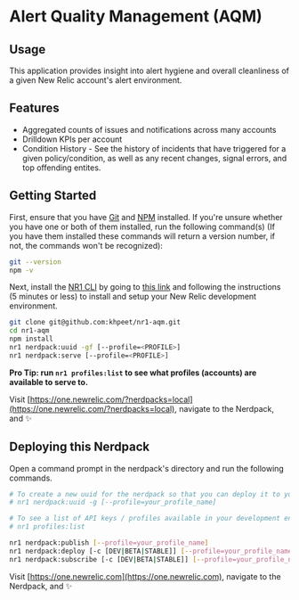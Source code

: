 # Alert Quality Management (AQM)

## Usage

This application provides insight into alert hygiene and overall cleanliness of a given New Relic account's alert environment.

## Features
- Aggregated counts of issues and notifications across many accounts
- Drilldown KPIs per account
- Condition History - See the history of incidents that have triggered for a given policy/condition, as well as any recent changes, signal errors, and top offending entites.


## Getting Started
First, ensure that you have [Git](https://git-scm.com/book/en/v2/Getting-Started-Installing-Git) and [NPM](https://www.npmjs.com/get-npm) installed. If you're unsure whether you have one or both of them installed, run the following command(s) (If you have them installed these commands will return a version number, if not, the commands won't be recognized):

```bash
git --version
npm -v
```

Next, install the [NR1 CLI](https://one.newrelic.com/launcher/developer-center.launcher) by going to [this link](https://one.newrelic.com/launcher/developer-center.launcher) and following the instructions (5 minutes or less) to install and setup your New Relic development environment.


```bash
git clone git@github.com:khpeet/nr1-aqm.git
cd nr1-aqm
npm install
nr1 nerdpack:uuid -gf [--profile=<PROFILE>]
nr1 nerdpack:serve [--profile=<PROFILE>]
```

**Pro Tip: run `nr1 profiles:list` to see what profiles (accounts) are available to serve to.**

Visit [https://one.newrelic.com/?nerdpacks=local](https://one.newrelic.com/?nerdpacks=local), navigate to the Nerdpack, and :sparkles:

## Deploying this Nerdpack

Open a command prompt in the nerdpack's directory and run the following commands.

```bash
# To create a new uuid for the nerdpack so that you can deploy it to your account:
# nr1 nerdpack:uuid -g [--profile=your_profile_name]

# To see a list of API keys / profiles available in your development environment:
# nr1 profiles:list

nr1 nerdpack:publish [--profile=your_profile_name]
nr1 nerdpack:deploy [-c [DEV|BETA|STABLE]] [--profile=your_profile_name]
nr1 nerdpack:subscribe [-c [DEV|BETA|STABLE]] [--profile=your_profile_name]
```

Visit [https://one.newrelic.com](https://one.newrelic.com), navigate to the Nerdpack, and :sparkles:
